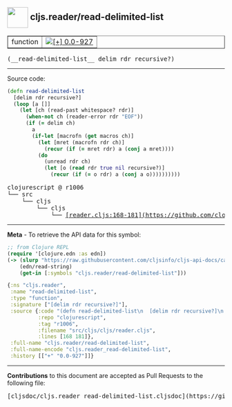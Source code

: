 ## <img width="48px" valign="middle" src="http://i.imgur.com/Hi20huC.png"> cljs.reader/read-delimited-list

 <table border="1">
<tr>

<td>function</td>
<td><a href="https://github.com/cljsinfo/cljs-api-docs/tree/0.0-927"><img valign="middle" alt="[+] 0.0-927" src="https://img.shields.io/badge/+-0.0--927-lightgrey.svg"></a> </td>
</tr>
</table>

 <samp>
(__read-delimited-list__ delim rdr recursive?)<br>
</samp>

---





Source code:

```clj
(defn read-delimited-list
  [delim rdr recursive?]
  (loop [a []]
    (let [ch (read-past whitespace? rdr)]
      (when-not ch (reader-error rdr "EOF"))
      (if (= delim ch)
        a
        (if-let [macrofn (get macros ch)]
          (let [mret (macrofn rdr ch)]
            (recur (if (= mret rdr) a (conj a mret))))
          (do
            (unread rdr ch)
            (let [o (read rdr true nil recursive?)]
              (recur (if (= o rdr) a (conj a o))))))))))
```

 <pre>
clojurescript @ r1006
└── src
    └── cljs
        └── cljs
            └── <ins>[reader.cljs:168-181](https://github.com/clojure/clojurescript/blob/r1006/src/cljs/cljs/reader.cljs#L168-L181)</ins>
</pre>


---

__Meta__ - To retrieve the API data for this symbol:

```clj
;; from Clojure REPL
(require '[clojure.edn :as edn])
(-> (slurp "https://raw.githubusercontent.com/cljsinfo/cljs-api-docs/catalog/cljs-api.edn")
    (edn/read-string)
    (get-in [:symbols "cljs.reader/read-delimited-list"]))
```

```clj
{:ns "cljs.reader",
 :name "read-delimited-list",
 :type "function",
 :signature ["[delim rdr recursive?]"],
 :source {:code "(defn read-delimited-list\n  [delim rdr recursive?]\n  (loop [a []]\n    (let [ch (read-past whitespace? rdr)]\n      (when-not ch (reader-error rdr \"EOF\"))\n      (if (= delim ch)\n        a\n        (if-let [macrofn (get macros ch)]\n          (let [mret (macrofn rdr ch)]\n            (recur (if (= mret rdr) a (conj a mret))))\n          (do\n            (unread rdr ch)\n            (let [o (read rdr true nil recursive?)]\n              (recur (if (= o rdr) a (conj a o))))))))))",
          :repo "clojurescript",
          :tag "r1006",
          :filename "src/cljs/cljs/reader.cljs",
          :lines [168 181]},
 :full-name "cljs.reader/read-delimited-list",
 :full-name-encode "cljs.reader_read-delimited-list",
 :history [["+" "0.0-927"]]}

```

---

__Contributions__ to this document are accepted as Pull Requests to the following file:

 <pre>
[cljsdoc/cljs.reader_read-delimited-list.cljsdoc](https://github.com/cljsinfo/cljs-api-docs/blob/master/cljsdoc/cljs.reader_read-delimited-list.cljsdoc)
</pre>

